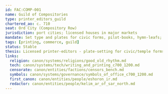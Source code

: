 ```yaml
---
id: FAC:COMP-001
name: Guild of Compositories
type: printer_editors_guild
chartered_ao: c. 710
seat: Ord City (Compository Row)
jurisdiction: port cities; licensed houses in major markets
mandate: Set type and plates for civic forms, pilot-books, hymn-leafs; license temple-approved recensions; publish secular works.
tags: [printing, commerce, guild]
status: Stable
thesis: Licensed printer-editors - plate-setting for civic/temple forms, recension control under Rhythm, and secular print houses.
links:
  religion: canon/systems/religions/good_old_rhythm.md
  tech: canon/systems/tech/writing_and_printing_c700_1200.md
  censorate: canon/entities/factions/censors_bench.md
  symbols: canon/systems/governance/symbols_of_office_c700_1200.md
  first_canon: canon/entities/people/eshoron_ir.md
  redactor: canon/entities/people/kelim_ar_of_sar_north.md
---
```

